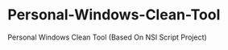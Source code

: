 Personal-Windows-Clean-Tool
===========================

Personal Windows Clean Tool (Based On NSI Script Project)
